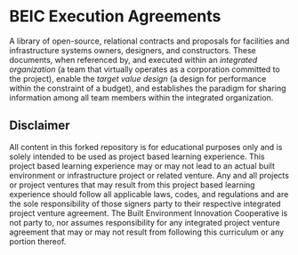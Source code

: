 # BEIC Execution Agreements

A library of open-source, relational contracts and proposals for facilities and infrastructure systems owners, designers, and constructors.  These documents, when referenced by, and executed within an *integrated organization* (a team that virtually operates as a corporation committed to the project), enable the *target value design* (a design for performance within the constraint of a budget), and establishes the paradigm for sharing information among all team members within the integrated organization. 

## Disclaimer
All content in this forked repository is for educational purposes only and is solely intended to be used as project based learning experience.  This project based learning experience may or may not lead to an actual built environment or infrastructure project or related venture.  Any and all projects or project ventures that may result from this project based learning experience should follow all applicable laws, codes, and regulations and are the sole responsibility of those signers party to their respective integrated project venture agreement.  The Built Environment Innovation Cooperative is not party to, nor assumes responsibility for any integrated project venture agreement that may or may not result from following this curriculum or any portion thereof.

